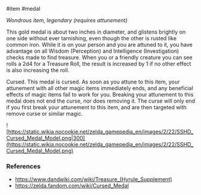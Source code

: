 #item #medal 

_Wondrous item, legendary (requires attunement)_

This gold medal is about two inches in diameter, and glistens brightly on one side without ever tarnishing, even though the other is rusted like common iron. While it is on your person and you are attuned to it, you have advantage on all Wisdom (Perception) and Intelligence (Investigation) checks made to find treasure. When you or a friendly creature you can see rolls a 2d4 for a Treasure Roll, the result is increased by 1 if no other effect is also increasing the roll.

Cursed. This medal is cursed. As soon as you attune to this item, your attunement with all other magic items immediately ends, and any beneficial effects of magic items fail to work for you. Breaking your attunement to this medal does not end the curse, nor does removing it. The curse will only end if you first break your attunement to this item, and are then targeted with remove curse or similar magic.

![https://static.wikia.nocookie.net/zelda_gamepedia_en/images/2/22/SSHD_Cursed_Medal_Model.png|300](https://static.wikia.nocookie.net/zelda_gamepedia_en/images/2/22/SSHD_Cursed_Medal_Model.png)

### References

* https://www.dandwiki.com/wiki/Treasure_(Hyrule_Supplement)
* https://zelda.fandom.com/wiki/Cursed_Medal
